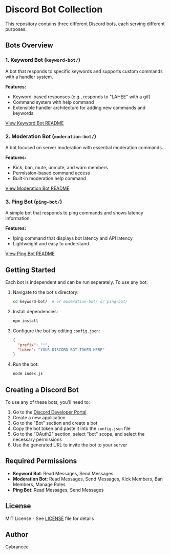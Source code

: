 # Discord Bot Collection

This repository contains three different Discord bots, each serving different purposes.

## Bots Overview

### 1. Keyword Bot (`keyword-bot/`)
A bot that responds to specific keywords and supports custom commands with a handler system.

**Features:**
- Keyword-based responses (e.g., responds to "LAHEE" with a gif)
- Command system with help command
- Extensible handler architecture for adding new commands and keywords

[View Keyword Bot README](keyword-bot/README.md)

### 2. Moderation Bot (`moderation-bot/`)
A bot focused on server moderation with essential moderation commands.

**Features:**
- Kick, ban, mute, unmute, and warn members
- Permission-based command access
- Built-in moderation help command

[View Moderation Bot README](moderation-bot/README.md)

### 3. Ping Bot (`ping-bot/`)
A simple bot that responds to ping commands and shows latency information.

**Features:**
- !ping command that displays bot latency and API latency
- Lightweight and easy to understand

[View Ping Bot README](ping-bot/README.md)

## Getting Started

Each bot is independent and can be run separately. To use any bot:

1. Navigate to the bot's directory:
   ```bash
   cd keyword-bot/  # or moderation-bot/ or ping-bot/
   ```

2. Install dependencies:
   ```bash
   npm install
   ```

3. Configure the bot by editing `config.json`:
   ```json
   {
     "prefix": "!",
     "token": "YOUR-DISCORD-BOT-TOKEN-HERE"
   }
   ```

4. Run the bot:
   ```bash
   node index.js
   ```

## Creating a Discord Bot

To use any of these bots, you'll need to:

1. Go to the [Discord Developer Portal](https://discord.com/developers/applications)
2. Create a new application
3. Go to the "Bot" section and create a bot
4. Copy the bot token and paste it into the `config.json` file
5. Go to the "OAuth2" section, select "bot" scope, and select the necessary permissions
6. Use the generated URL to invite the bot to your server

## Required Permissions

- **Keyword Bot**: Read Messages, Send Messages
- **Moderation Bot**: Read Messages, Send Messages, Kick Members, Ban Members, Manage Roles
- **Ping Bot**: Read Messages, Send Messages

## License

MIT License - See [LICENSE](LICENSE) file for details

## Author

Cybrancee
